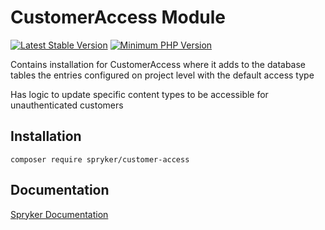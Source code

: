 # CustomerAccess Module
[![Latest Stable Version](https://poser.pugx.org/spryker/customer-access/v/stable.svg)](https://packagist.org/packages/spryker/customer-access)
[![Minimum PHP Version](https://img.shields.io/badge/php-%3E%3D%208.1-8892BF.svg)](https://php.net/)

Contains installation for CustomerAccess where it adds to the database tables the entries configured on project level with the default access type

Has logic to update specific content types to be accessible for unauthenticated customers

## Installation

```
composer require spryker/customer-access
```

## Documentation

[Spryker Documentation](https://docs.spryker.com)
